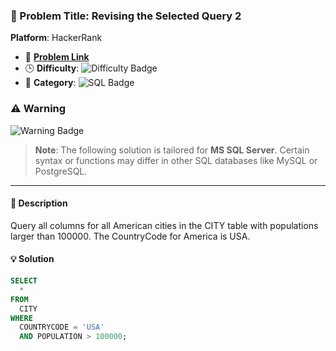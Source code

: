 ### 📂 Problem Title: Revising the Selected Query 2

**Platform**: HackerRank

- 🔗 [**Problem Link**](https://www.hackerrank.com/challenges/revising-the-select-query/problem?isFullScreen=true)
- 🕒 **Difficulty**: ![Difficulty Badge](https://img.shields.io/badge/Difficulty-Easy-brightgreen)
- 📁 **Category**: ![SQL Badge](https://img.shields.io/badge/SQL-Basic%20Select-blue)

### ⚠️ Warning

![Warning Badge](https://img.shields.io/badge/Warning-MS%20SQL%20Server%20Only-red)

> **Note**: The following solution is tailored for **MS SQL Server**. Certain syntax or functions may differ in other SQL databases like MySQL or PostgreSQL.

---

#### 📄 Description

Query all columns for all American cities in the CITY table with populations larger than 100000. The CountryCode for America is USA.

#### 💡 Solution

```sql
SELECT
  *
FROM
  CITY
WHERE
  COUNTRYCODE = 'USA'
  AND POPULATION > 100000;
```
